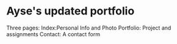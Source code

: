# Ayse's updated portfolio
Three pages:
Index:Personal Info and Photo
Portfolio: Project and assignments 
Contact: A contact form
